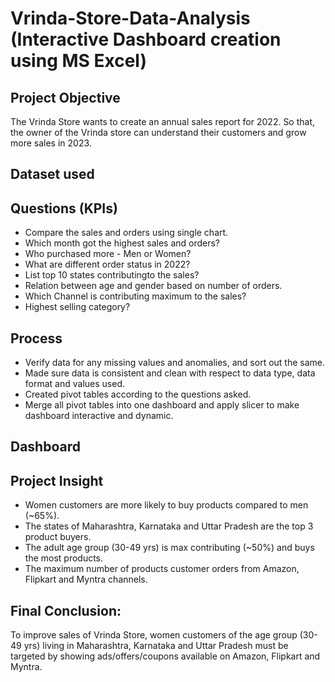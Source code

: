 # Vrinda-Store-Data-Analysis (Interactive Dashboard creation using MS Excel)
## Project Objective
The Vrinda Store wants to create an annual sales report for 2022. So that, the owner of the Vrinda store can understand their customers and grow more sales in 2023.
## Dataset used

## Questions (KPIs)
* Compare the sales and orders using single chart.
* Which month got the highest sales and orders?
* Who purchased more - Men or Women?
* What are different order status in 2022?
* List top 10 states contributingto the sales?
* Relation between age and gender based on number of orders.
* Which Channel is contributing maximum to the sales?
* Highest selling category?

## Process
* Verify data for any missing values and anomalies, and sort out the same.
* Made sure data is consistent and clean with respect to data type, data format and values used.
* Created pivot tables according to the questions asked.
* Merge all pivot tables into one dashboard and apply slicer to make dashboard interactive and dynamic.

## Dashboard

## Project Insight
* Women customers are more likely to buy products compared to men (~65%).
* The states of Maharashtra, Karnataka and Uttar Pradesh are the top 3 product buyers.
* The adult age group (30-49 yrs) is max contributing (~50%) and buys the most products.
* The maximum number of products customer orders from Amazon, Flipkart and Myntra channels.

## Final Conclusion:
To improve sales of Vrinda Store, women customers of the age group (30-49 yrs) living in Maharashtra, Karnataka and Uttar Pradesh must be targeted by showing ads/offers/coupons available on Amazon, Flipkart and Myntra.

